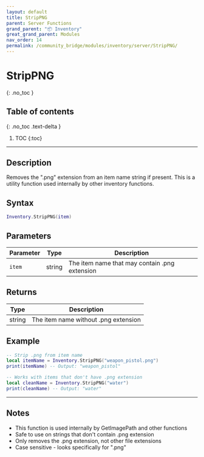 ```yaml
---
layout: default
title: StripPNG
parent: Server Functions
grand_parent: "📦 Inventory"
great_grand_parent: Modules
nav_order: 14
permalink: /community_bridge/modules/inventory/server/StripPNG/
---
```


# StripPNG
{: .no_toc }

## Table of contents
{: .no_toc .text-delta }

1. TOC
{:toc}

---

## Description

Removes the ".png" extension from an item name string if present. This is a utility function used internally by other inventory functions.

## Syntax

```lua
Inventory.StripPNG(item)
```

## Parameters

| Parameter | Type | Description |
|-----------|------|-------------|
| `item` | string | The item name that may contain .png extension |

## Returns

| Type | Description |
|------|-------------|
| string | The item name without .png extension |

## Example

```lua
-- Strip .png from item name
local itemName = Inventory.StripPNG("weapon_pistol.png")
print(itemName) -- Output: "weapon_pistol"

-- Works with items that don't have .png extension
local cleanName = Inventory.StripPNG("water")
print(cleanName) -- Output: "water"
```

---

## Notes

- This function is used internally by GetImagePath and other functions
- Safe to use on strings that don't contain .png extension
- Only removes the .png extension, not other file extensions
- Case sensitive - looks specifically for ".png"
